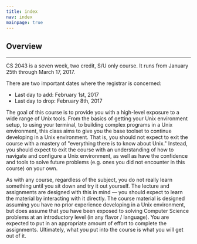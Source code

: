 ```yaml
---
title: index
nav: index
mainpage: true
---
```


## Overview
----------------------------------------------------------------------------------------

CS 2043 is a seven week, two credit, S/U only course. It runs from January 25th through
March 17, 2017.

There are two important dates where the registrar is concerned:

- Last day to add: February 1st, 2017
- Last day to drop: February 8th, 2017

The goal of this course is to provide you with a high-level exposure to a wide
range of Unix tools.  From the basics of getting your Unix environment setup, to
using your terminal, to building complex programs in a Unix environment, this
class aims to give you the base toolset to continue developing in a Unix
environment.  That is, you should not expect to exit the course with a mastery
of "everything there is to know about Unix."  Instead, you should expect to exit
the course with an understanding of how to navigate and configure a Unix
environment, as well as have the confidence and tools to solve future problems
(e.g. ones you did not encounter in this course) on your own.

As with any course, regardless of the subject, you do not really learn something
until you sit down and try it out yourself.  The lecture and assignments are
designed with this in mind &mdash; you should expect to learn the material by
interacting with it directly.  The course material is designed assuming you have
no prior experience developing in a Unix environment, but does assume that you
have been exposed to solving Computer Science problems at an introductory level
(in any flavor / language).  You are expected to put in an appropriate amount of
effort to complete the assignments.  Ultimately, what you put into the course is
what you will get out of it.

